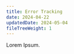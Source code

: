 ```yaml
---
title: Error Tracking
date: 2024-04-22
updatedDate: 2024-05-04
fileTreeWeight: 1
---
```


Lorem Ipsum.
